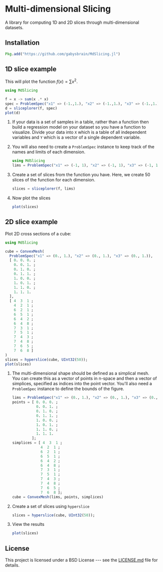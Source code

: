 # Multi-dimensional Slicing

A library for computing 1D and 2D slices through multi-dimensional datasets.

## Installation

```julia
Pkg.add("https://github.com/gabysbrain/MdSlicing.jl")
```

## 1D slice example

This will plot the function $f(x) = \sum x^2$.

```julia
using MdSlicing

f = x -> sum(x .* x)
spec = ProblemSpec("x1" => (-1.,1.), "x2" => (-1.,1.), "x3" => (-1.,1.))
d = sliceplorer(f, spec)
plot(d)
```

1. If your data is a set of samples in a table, rather than a function then
   build a regression model on your dataset so you have a function to
   visualize. Divide your data into `X` which is a table of all independent
   variables and `Y` which is a vector of a single dependent variable.

2. You will also need to create a `ProblemSpec` instance to keep track of
   the names and limits of each dimension.
   ```julia
   using MdSlicing
   lims = ProblemSpec("x1" => (-1, 1), "x2" => (-1, 1), "x3" => (-1, 1))
   ```
3. Create a set of slices from the function you have. Here, we create 50
   slices of the function for each dimension.
   ```julia
   slices = sliceplorer(f, lims)
   ```
4. Now plot the slices
   ```julia
   plot(slices)
   ```

## 2D slice example

Plot 2D cross sections of a cube:

```julia
using MdSlicing

cube = ConvexMesh(
  ProblemSpec("x1" => (0., 1.), "x2" => (0., 1.), "x3" => (0., 1.)),
  [ 0. 0. 0. ;
    0. 0. 1. ;
    0. 1. 0. ;
    0. 1. 1. ;
    1. 0. 0. ;
    1. 0. 1. ;
    1. 1. 0. ;
    1. 1. 1.
  ],
  [ 4  3  1 ;
    4  2  1 ;
    6  2  1 ;
    6  5  1 ;
    6  4  2 ;
    6  4  8 ;
    7  3  1 ;
    7  5  1 ;
    7  4  3 ;
    7  4  8 ;
    7  6  5 ;
    7  6  8 ]
)
slices = hyperslice(cube, UInt32(50));
plot(slices)
```

1. The multi-dimensional shape should be defined as a simplical mesh. You can
   create this as a vector of points in n-space and then a vector of simplices,
   specified as indices into the point vector. You'll also need a `ProblemSpec`
   instance to define the bounds of the figure.
   ```julia
   lims = ProblemSpec("x1" => (0., 1.), "x2" => (0., 1.), "x3" => (0., 1.));
   points = [ 0. 0. 0. ;
              0. 0. 1. ;
              0. 1. 0. ;
              0. 1. 1. ;
              1. 0. 0. ;
              1. 0. 1. ;
              1. 1. 0. ;
              1. 1. 1.
            ];
   simplices = [ 4  3  1 ;
                4  2  1 ;
                6  2  1 ;
                6  5  1 ;
                6  4  2 ;
                6  4  8 ;
                7  3  1 ;
                7  5  1 ;
                7  4  3 ;
                7  4  8 ;
                7  6  5 ;
                7  6  8 ];
   cube = ConvexMesh(lims, points, simplices)
   ```
2. Create a set of slices using `hyperslice`
   ```julia
   slices = hyperslice(cube, UInt32(50));
   ```
3. View the results
   ```julia
   plot(slices)
   ```

## License

This project is licensed under a BSD License --- see the
[LICENSE.md](LICENSE.md) file for details.
